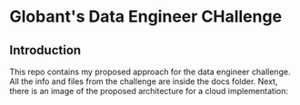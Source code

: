 # Globant's Data Engineer CHallenge
## Introduction
This repo contains my proposed approach for the data engineer challenge. All the info and files from the challenge are inside the docs folder. Next, there is an image of the proposed architecture for a cloud implementation:


